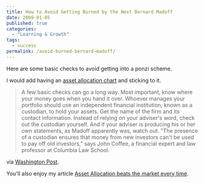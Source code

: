 ```yaml
---
title: How to Avoid Getting Burned by the Next Bernard Madoff
date: 2009-01-05
published: true
categories:
  - "Learning & Growth"
tags:
  - success
permalink: /avoid-burned-bernard-madoff/
---
```

Here are some basic checks to avoid getting into a ponzi scheme.

I would add having an [asset allocation chart](/asset-allocation-beats-the-market-every-time/) and sticking to it.

> A few basic checks can go a long way. Most important, know where your money goes when you hand it over. Whoever manages your portfolio should use an independent financial institution, known as a custodian, to hold your assets. Get the name of the firm and its contact information. Instead of relying on your adviser's word, check out the custodian yourself. And if your adviser is producing his or her own statements, as Madoff apparently was, watch out. "The presence of a custodian ensures that money from new investors can't be used to pay off old investors," says John Coffee, a financial expert and law professor at Columbia Law School.

via [Washington Post](http://www.washingtonpost.com/wp-dyn/content/article/2009/01/03/AR2009010300028.html).

You'll also enjoy my article [Asset Allocation beats the market every time](/asset-allocation-beats-the-market-every-time/).
